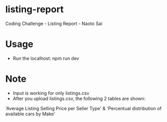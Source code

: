 # listing-report
Coding Challenge - Listing Report - Naoto Sai

# Usage
- Run the localhost: npm run dev 

# Note
- Input is working for only listings.csv
- After you upload listings.csv, the following 2 tables are shown:

'Average Listing Selling Price per Seller Type' & 'Percentual distribution of available cars by Make'
